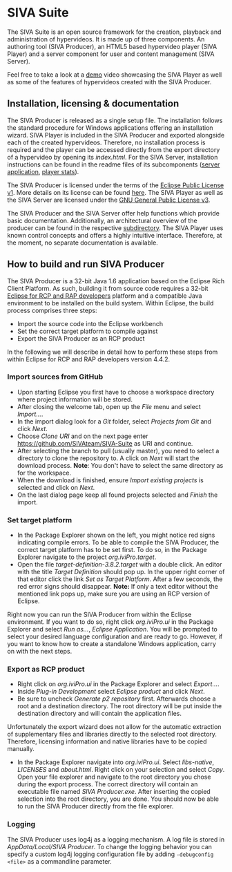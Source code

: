 # SIVA Suite
The SIVA Suite is an open source framework for the creation, playback and administration of hypervideos. It is made up of three components. An authoring tool (SIVA Producer), an HTML5 based hypervideo player (SIVA Player) and a server component for user and content management (SIVA Server).

Feel free to take a look at a [demo](http://siva.uni-passau.de/mirkul/projekte/BB_Trainer) video showcasing the SIVA Player as well as some of the features of hypervideos created with the SIVA Producer.

## Installation, licensing & documentation
The SIVA Producer is released as a single setup file. The installation follows the standard procedure for Windows applications offering an installation wizard. SIVA Player is included in the SIVA Producer and exported alongside each of the created hypervideos. Therefore, no installation process is required and the player can be accessed directly from the export directory of a hypervideo by opening its *index.html*. For the SIVA Server, installation instructions can be found in the readme files of its subcomponents ([server application](./server/serverApplication/README.txt), [player stats](./server/playerStats/README.txt)).

The SIVA Producer is licensed under the terms of the [Eclipse Public License v1](https://www.eclipse.org/legal/epl-v10.html). More details on its license can be found [here](./producer/about.html). The SIVA Player as well as the SIVA Server are licensed under the [GNU General Public License v3](http://www.gnu.org/copyleft/gpl.html).

The SIVA Producer and the SIVA Server offer help functions which provide basic documentation. Additionally, an architectural overview of the producer can be found in the respective [subdirectory](./producer/ARCHITECTURE/). The SIVA Player uses known control concepts and offers a highly intuitive interface. Therefore, at the moment, no separate documentation is available.


## How to build and run SIVA Producer
The SIVA Producer is a 32-bit Java 1.6 application based on the Eclipse Rich Client Platform. As such, building it from source code requires a 32-bit [Eclipse for RCP and RAP developers](http://www.eclipse.org/downloads/) platform and a compatible Java environment to be installed on the build system. Within Eclipse, the build process comprises three steps:
- Import the source code into the Eclipse workbench
- Set the correct target platform to compile against
- Export the SIVA Producer as an RCP product

In the following we will describe in detail how to perform these steps from within Eclipse for RCP and RAP developers version 4.4.2.

### Import sources from GitHub
- Upon starting Eclipse you first have to choose a workspace directory where project information will be stored.  
- After closing the welcome tab, open up the *File* menu and select *Import...*.  
- In the import dialog look for a *Git* folder, select *Projects from Git* and click *Next*.  
- Choose *Clone URI* and on the next page enter https://github.com/SIVAteam/SIVA-Suite as URI and continue.  
- After selecting the branch to pull (usually master), you need to select a directory to clone the repository to. A click on *Next* will start the download process. **Note**: You don't have to select the same directory as for the workspace.
- When the download is finished, ensure *Import existing projects* is selected and click on *Next*.
- On the last dialog page keep all found projects selected and *Finish* the import.

### Set target platform
- In the Package Explorer shown on the left, you might notice red signs indicating compile errors. To be able to compile the SIVA Producer, the correct target platform has to be set first. To do so, in the Package Explorer navigate to the project *org.iviPro.target*.
- Open the file *target-definition-3.8.2.target* with a double click. An editor with the title *Target Definition* should pop up. In the upper right corner of that editor click the link *Set as Target Platform*. After a few seconds, the red error signs should disappear. **Note:** If only a text editor without the mentioned link pops up, make sure you are using an RCP version of Eclipse.

Right now you can run the SIVA Producer from within the Eclipse environment. If you want to do so, right click *org.iviPro.ui* in the Package Explorer and select *Run as...*, *Eclipse Application*. You will be prompted to select your desired language configuration and are ready to go. However, if you want to know how to create a standalone Windows application, carry on with the next steps.

### Export as RCP product
- Right click on *org.iviPro.ui* in the Package Explorer and select *Export...*.
- Inside *Plug-in Development* select *Eclipse product* and click *Next*.
- Be sure to uncheck *Generate p2 repository* first. Afterwards choose a root and a destination directory. The root directory will be put inside the destination directory and will contain the application files.

Unfortunately the export wizard does not allow for the automatic extraction of supplementary files and libraries directly to the selected root directory. Therefore, licensing information and native libraries have to be copied manually.
- In the Package Explorer navigate into *org.iviPro.ui*. Select *libs-native*, *LICENSES* and *about.html*. Right click on your selection and select *Copy*. Open your file explorer and navigate to the root directory you chose during the export process. The correct directory will contain an executable file named *SIVA Producer.exe*. After inserting the copied selection into the root directory, you are done. You should now be able to run the SIVA Producer directly from the file explorer.

### Logging
The SIVA Producer uses log4j as a logging mechanism. A log file is stored in *AppData/Local/SIVA Producer*. To change the logging behavior you can specify a custom log4j logging configuration file by adding ``-debugconfig <file>`` as a commandline parameter.

